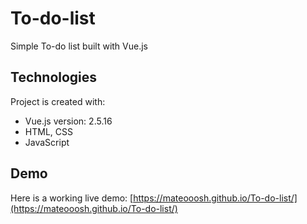 # To-do-list
Simple To-do list built with Vue.js


## Technologies
 Project is created with:
* Vue.js version: 2.5.16
* HTML, CSS
* JavaScript



## Demo
Here is a working live demo: [https://mateooosh.github.io/To-do-list/](https://mateooosh.github.io/To-do-list/)


